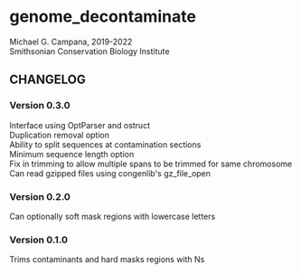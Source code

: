 # genome_decontaminate  
Michael G. Campana, 2019-2022  
Smithsonian Conservation Biology Institute  

## CHANGELOG  
### Version 0.3.0  
Interface using OptParser and ostruct  
Duplication removal option  
Ability to split sequences at contamination sections  
Minimum sequence length option  
Fix in trimming to allow multiple spans to be trimmed for same chromosome  
Can read gzipped files using congenlib's gz_file_open  

### Version 0.2.0  
Can optionally soft mask regions with lowercase letters  

### Version 0.1.0  
Trims contaminants and hard masks regions with Ns  
